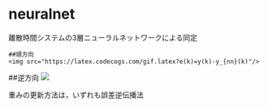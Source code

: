 # neuralnet
離散時間システムの3層ニューラルネットワークによる同定

```
##順方向
<img src="https://latex.codecogs.com/gif.latex?e(k)=y(k)-y_{nn}(k)"/>
```
##逆方向
<img src="https://latex.codecogs.com/gif.latex?e(k)=u(k-1)-y_{nn}(k)"/>

重みの更新方法は，いずれも誤差逆伝播法
